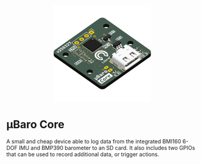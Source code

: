 <p align="center">
  <img src="/assets/iso.png" height="256" />
</p>

# µBaro Core

A small and cheap device able to log data from the integrated BMI160 6-DOF IMU and BMP390 barometer to an SD card.
It also includes two GPIOs that can be used to record additional data, or trigger actions.
